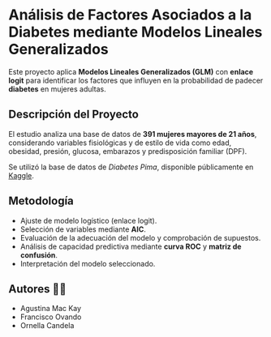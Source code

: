 # Análisis de Factores Asociados a la Diabetes mediante Modelos Lineales Generalizados

Este proyecto aplica **Modelos Lineales Generalizados (GLM)** con **enlace logit** para identificar los factores que influyen en la probabilidad de padecer **diabetes** en mujeres adultas.

## Descripción del Proyecto

El estudio analiza una base de datos de **391 mujeres mayores de 21 años**, considerando variables fisiológicas y de estilo de vida como edad, obesidad, presión, glucosa, embarazos y predisposición familiar (DPF).

Se utilizó la base de datos de *Diabetes Pima*, disponible públicamente en [Kaggle](https://www.kaggle.com/datasets/uciml/pima-indians-diabetes-database).

## Metodología

- Ajuste de modelo logístico (enlace logit).  
- Selección de variables mediante **AIC**.  
- Evaluación de la adecuación del modelo y comprobación de supuestos.  
- Análisis de capacidad predictiva mediante **curva ROC** y **matriz de confusión**.
- Interpretación del modelo seleccionado.

## Autores 👩‍🔬

- Agustina Mac Kay  
- Francisco Ovando
- Ornella Candela
